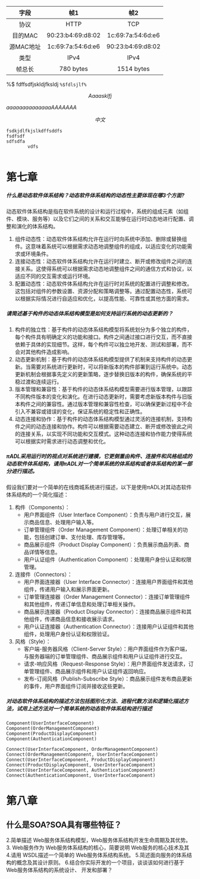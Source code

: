 
|字段|帧1|帧2|
|:-:|:-:|:-:|
|协议|HTTP|TCP|
|目的MAC|90:23:b4:69:d8:02 |1c:69:7a:54:6d:e6|
|源MAC地址|1c:69:7a:54:6d:e6 |90:23:b4:69:d8:02|
|类型|IPv4|IPv4|
|帧总长 |780 bytes|1514 bytes|

%$ fdffsdfjskldjfksldj
`%$fdlsjlf%`

$$
Aaaasklfj
$$

$aaaaaaaaaaaaaaAAAAAAA$


$$
中文
$$






```
fsdkjdlfkjslkdffsddfs
fsdfsdf
sdfsdfa
		vdfs
		
```

# 第七章
##### 什么是动态软件体系结构？动态软件体系结构的动态性主要体现在哪3个方面?
动态软件体系结构是指在软件系统的设计和运行过程中，系统的组成元素（如组件、模块、服务等）以及它们之间的关系和交互能够在运行时动态地进行配置、调整和演化的体系结构。
1. 组件动态性：动态软件体系结构允许在运行时向系统中添加、删除或替换组件。这意味着系统可以根据需求动态地调整组件的组成，以适应变化的功能需求或环境条件。
2. 连接动态性：动态软件体系结构允许在运行时建立、断开或修改组件之间的连接关系。这使得系统可以根据需求动态地调整组件之间的通信方式和协议，以适应不同的交互需求或运行环境。
3. 配置动态性：动态软件体系结构允许在运行时对系统的配置进行调整和修改。这包括对组件的参数设置、资源分配和策略调整等。通过配置动态性，系统可以根据实际情况进行自适应和优化，以提高性能、可靠性或其他方面的需求。
##### 请简述基于构件的动态体系结构模型是如何支持运行系统的动态更新的？
1. 构件的独立性：基于构件的动态体系结构模型将系统划分为多个独立的构件，每个构件具有明确定义的功能和接口。构件之间通过接口进行交互，而不直接依赖于具体的实现细节。这样，每个构件可以独立地开发、测试和部署，而不会对其他构件造成影响。
2. 动态更新机制：基于构件的动态体系结构模型提供了机制来支持构件的动态更新。当需要对系统进行更新时，可以将新版本的构件部署到运行系统中。动态更新机制会根据事先定义的更新策略，逐步替换旧版本的构件，确保系统的平稳过渡和连续运行。
3. 版本管理和兼容性：基于构件的动态体系结构模型需要进行版本管理，以跟踪不同构件版本的变化和演化。在进行动态更新时，需要考虑新版本构件与旧版本构件之间的兼容性。通过版本管理和兼容性检查，可以确保更新过程中不会引入不兼容或错误的变化，保证系统的稳定性和正确性。
4. 动态连接和协作：基于构件的动态体系结构模型通过灵活的连接机制，支持构件之间的动态连接和协作。构件可以根据需要动态建立、断开或修改彼此之间的连接关系，以实现不同功能和交互模式。这种动态连接和协作能力使得系统可以根据实时需求进行动态调整和优化。
##### πADL采用运行时的视点对系统进行建模，它更侧重由构件、连接件和风格组成的动态软件体系结构，请用πADL对一个简单系统的体系结构或者体系结构的某一部分进行描述。
假设我们要对一个简单的在线商城系统进行描述，以下是使用πADL对其动态软件体系结构的一个简化描述：

1. 构件（Components）：
    - 用户界面组件（User Interface Component）：负责与用户进行交互，展示商品信息、处理用户输入等。
    - 订单管理组件（Order Management Component）：处理订单相关的功能，包括创建订单、支付处理、库存管理等。
    - 商品展示组件（Product Display Component）：负责展示商品列表、商品详情等信息。
    - 用户认证组件（Authentication Component）：处理用户身份认证和权限管理。
2. 连接件（Connectors）：
    - 用户界面连接器（User Interface Connector）：连接用户界面组件和其他组件，传递用户输入和展示界面更新。
    - 订单管理连接器（Order Management Connector）：连接订单管理组件和其他组件，传递订单信息和处理订单相关操作。
    - 商品展示连接器（Product Display Connector）：连接商品展示组件和其他组件，传递商品信息和接收展示请求。
    - 用户认证连接器（Authentication Connector）：连接用户认证组件和其他组件，处理用户身份认证和权限验证。
3. 风格（Style）：
    - 客户端-服务器风格（Client-Server Style）：用户界面组件作为客户端，与服务器端的订单管理组件、商品展示组件和用户认证组件进行交互。
    - 请求-响应风格（Request-Response Style）：用户界面组件发送请求，订单管理组件、商品展示组件和用户认证组件返回响应。
    - 发布-订阅风格（Publish-Subscribe Style）：商品展示组件发布商品更新的事件，用户界面组件订阅并接收这些更新。
##### 对动态软件体系结构的描述方法包括图形化方法、进程代数方法和逻辑化描述方法，试用上述方法对一个简单系统的动态软件体系结构进行描述
```
Component(UserInterfaceComponent)
Component(OrderManagementComponent)
Component(ProductDisplayComponent)
Component(AuthenticationComponent)

Connect(UserInterfaceComponent, OrderManagementComponent)
Connect(OrderManagementComponent, UserInterfaceComponent)
Connect(UserInterfaceComponent, ProductDisplayComponent)
Connect(ProductDisplayComponent, UserInterfaceComponent)
Connect(UserInterfaceComponent, AuthenticationComponent)
Connect(AuthenticationComponent, UserInterfaceComponent)
```


# 第八章
## 什么是SOA?SOA具有哪些特征？




2.简单描述 Web服务体系结构模型，Web服务体系结构开发生命周期及其优势。3. Web服务作为 Web服务体系结构的核心，简要说明 Web服务的核心技术及其4.请用 WSDL描述一个简单的 Web服务体系结构系统。
5.简述面向服务的体系结构的概念及其设计原则。
6.结合你实际开发的一个项目，谈谈该如何进行基于Web服务体系结构的系统设计、
开发和部署？

